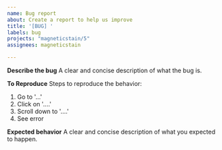 ```yaml
---
name: Bug report
about: Create a report to help us improve
title: '[BUG] '
labels: bug
projects: "magneticstain/5"
assignees: magneticstain

---
```


**Describe the bug**
A clear and concise description of what the bug is.

**To Reproduce**
Steps to reproduce the behavior:
1. Go to '...'
2. Click on '....'
3. Scroll down to '....'
4. See error

**Expected behavior**
A clear and concise description of what you expected to happen.
